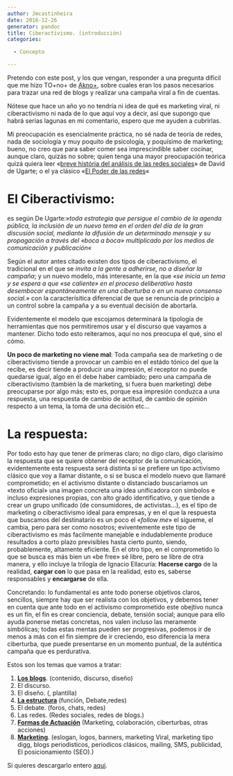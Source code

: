 ```yaml
---
author: Jmcastinheira
date: 2016-12-26
generator: pandoc
title: Ciberactivismo. (introducción)
categories:

  - Concepto

---
```




Pretendo con este post, y los que vengan, responder a una pregunta
dificil que me hizo TO+no+ de
[Akno+](http://acanomas.bligoo.com/content), sobre cuales eran los pasos
necesarios para trazar una red de blogs y realizar una campaña viral a
fin de cuentas.

Nótese que hace un año yo no tendría ni idea de qué es marketing viral,
ni ciberactivismo ni nada de lo que aquí voy a decir, así que supongo
que habrá serias lagunas en mi comentario, espero que me ayuden a
cubrirlas.

Mi preocupación es esencialmente práctica, no sé nada de teoría de
redes, nada de sociología y muy poquito de psicología, y poquísimo de
marketing; bueno, no creo que para saber comer sea imprescindible saber
cocinar, aunque claro, quizás no sobre; quien tenga una mayor
preocupación teórica quizá quiera leer «[breve história del análisis de
las redes
sociales](http://www.deugarte.com/gomi/historia_del_analisis_de_redes_sociales.pdf)»
de David de Ugarte; o el ya clásico «[El Poder de las
redes](http://www.deugarte.com/manual-ilustrado-para-ciberactivistas)«

# El Ciberactivismo:

es según De Ugarte:»*toda estrategia que persigue
el cambio de la agenda pública, la inclusión de un nuevo tema en el
orden del día de la gran discusión social, mediante la difusión de un
determinado mensaje y su propagación a través del «boca a boca»
multiplicado por los medios de comunicación y publicación*«

Según el autor antes citado existen dos tipos de ciberactivismo, el
tradicional en el que se *invita a la gente a adherirse, no a diseñar la
campaña*; y un nuevo modelo, más interesante, en la que «*se inicia un
tema y se espera a que «se caliente» en el proceso deliberativo hasta
desembocar espontáneamente en una ciberturba o en un nuevo consenso
social.*» con la caracterísitica diferencial de que se renuncia de
principio a un control sobre la campaña y a su eventual decisión de
abortarla.

Evidentemente el modelo que escojamos determinará la tipología de
herramientas que nos permitiremos usar y el discurso que vayamos a
mantener. Dicho todo esto reiteramos, aquí no nos preocupa el qué, sino
el cómo.

**Un poco de marketing no viene mal**: Toda campaña sea de marketing o
de ciberactivismo tiende a provocar un cambio en el estádo tónico del
que la recibe, es decir tiende a producir una impresión, el receptor no
puede quedarse igual, algo en él debe haber cambiado; pero una campaña
de ciberactivismo (también la de marketing, si fuera buen marketing)
debe preocuparse por algo más; esto es, porque esa impresión conduzca a
una respuesta, una respuesta de cambio de actitud, de cambio de opinión
respecto a un tema, la toma de una decisión etc...

# La respuesta:

Por todo esto hay que tener de primeras claro; no digo claro, digo
clarísimo la respuesta que se quiere obtener del receptor de la
comunicación, evidentemente esta respuesta será distinta si se prefiere
un tipo activismo clásico que voy a llamar distante, o si se busca el
modelo nuevo que llamaré comprometido; en el activismo distante o
distanciado buscaríamos un «texto oficial» una imagen concreta una idea
unificadora con simbolos e incluso expresiones propias, con alto grado
identificativo, y que tiende a crear un grupo unificado (de
consumidores, de activistas...), es el tipo de marketing o
ciberactivismo ideal para empresas, y en el que la respuesta que
buscamos del destinatario es un poco el «*follow me*» el sígueme, el
cambia, pero para ser como nosotros; eviventemente este tipo de
ciberactivismo es más facilmente manejable e indudablemente produce
resultados a corto plazo previsibles hasta cierto punto, siendo,
probablemente, altamente eficiente. En el otro tipo, en el comprometido
lo que se busca es más bien un «be free» sé libre, pero se libre de otra
manera, y ello incluye la trilogía de Ignacio Ellacuría: **Hacerse
cargo** de la realidad, **cargar con** lo que pasa en la realidad, esto
es, saberse responsables y **encargarse** de ella.

Concretando: lo fundamental es ante todo ponerse objetivos claros,
sencillos, siempre hay que ser realista con los objetivos, y debemos
tener en cuenta que ante todo en el activismo comprometido este obejtivo
nunca es un fin, el fin es crear conciencia, debate, tensión social;
aunque para ello ayuda ponerse metas concretas, nos valen incluso las
meramente simbólicas; todas estas mentas pueden ser progresivas, podemos
ir de menos a más con el fin siempre de ir creciendo, eso diferencia la
mera ciberturba, que puede presentarse en un momento puntual, de la
auténtica campaña que es perdurativa.

Estos son los temas que vamos a tratar:

1.  [**Los blogs**](http://entelequia.bligoo.com/content/view/167332/Herramientas_del_ciberactivista_Primera_parte_Los_Blogs.html).
    (contenido, discurso, diseño)
2.  El discurso.
3.  El diseño. (, plantilla)
4.  [**La estructura**](http://entelequia.bligoo.com/content/view/169356/Herramientas_del_ciberactivista_II_La_estructura.html)
    (función, Debate,redes)
5.  El debate. (foros, chats, redes)
6.  Las redes. (Redes sociales, redes de blogs.)
7.  [**Formas de Actuación**](http://entelequia.bligoo.com/content/view/176816/Herramientas_del_ciberactivista_III_Formas_de_participacion.html)
    (Marketing, colaboración, ciberturbas, otras acciones)
8.  [**Marketing**](http://entelequia.bligoo.com/content/view/193482/Herramientas_de_Marketing_y_ciberactivismo_IV.html).
    (eslogan, logos, banners, marketing Viral, marketing tipo digg, blogs periodisticos, periodicos clásicos, mailing, SMS, publicidad, El posicionamiento (SEO).)

Si quieres descargarlo entero [aqui](http://writer.zoho.com/public/auluses/Ciberactivismo/script).
